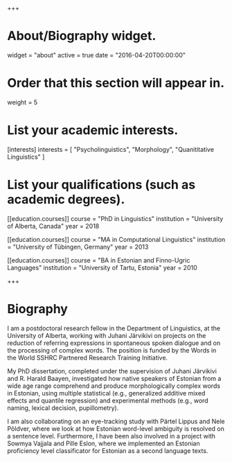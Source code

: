 +++
# About/Biography widget.
widget = "about"
active = true
date = "2016-04-20T00:00:00"

# Order that this section will appear in.
weight = 5

# List your academic interests.
[interests]
  interests = [
    "Psycholinguistics",
    "Morphology",
    "Quanititative Linguistics"
  ]

# List your qualifications (such as academic degrees).
[[education.courses]]
  course = "PhD in Linguistics"
  institution = "University of Alberta, Canada"
  year = 2018

[[education.courses]]
  course = "MA in Computational Linguistics"
  institution = "University of Tübingen, Germany"
  year = 2013

[[education.courses]]
  course = "BA in Estonian and Finno-Ugric Languages"
  institution = "University of Tartu, Estonia"
  year = 2010
 
+++

# Biography

I am a postdoctoral research fellow in the Department of Linguistics, at the University of Alberta, working with Juhani Järvikivi on projects on the reduction of referring expressions in spontaneous spoken dialogue and on the processing of complex words. The position is funded by the Words in the World SSHRC Partnered Research Training Initiative.   

My PhD dissertation, completed under the supervision of Juhani Järvikivi and R. Harald Baayen, investigated how native speakers of Estonian from a wide age range comprehend and produce morphologically complex words in Estonian, using multiple  statistical (e.g., generalized additive mixed effects and quantile regression) and experimental methods (e.g., word naming, lexical decision, pupillometry). 

I am also collaborating on an eye-tracking study with Pärtel Lippus and Nele Põldver, where we look at how Estonian word-level ambiguity is resolved on a sentence level. 
Furthermore, I have been also involved in a project with Sowmya Vajjala and Pille Eslon, where we implemented an Estonian proficiency level classificator for Estonian as a second language texts.
 
